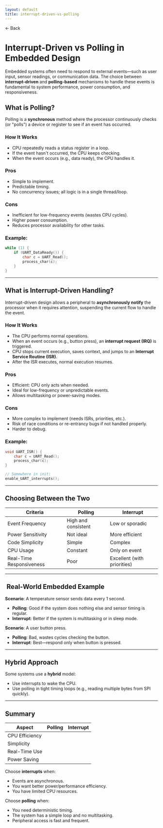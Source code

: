 ```yaml
---
layout: default
title: interrupt-driven-vs-polling 
---
```


<a href="https://anish7600.github.io/technical-writeups" style="text-decoration: none;">← Back</a>


# Interrupt-Driven vs Polling in Embedded Design

Embedded systems often need to respond to external events—such as user input, sensor readings, or communication data. The choice between **interrupt-driven** and **polling-based** mechanisms to handle these events is fundamental to system performance, power consumption, and responsiveness.

##  What is Polling?

Polling is a **synchronous** method where the processor continuously checks (or "polls") a device or register to see if an event has occurred.

###  How It Works

* CPU repeatedly reads a status register in a loop.
* If the event hasn't occurred, the CPU keeps checking.
* When the event occurs (e.g., data ready), the CPU handles it.

###  Pros

* Simple to implement.
* Predictable timing.
* No concurrency issues; all logic is in a single thread/loop.

###  Cons

* Inefficient for low-frequency events (wastes CPU cycles).
* Higher power consumption.
* Reduces processor availability for other tasks.

### Example:

```c
while (1) {
    if (UART_DataReady()) {
        char c = UART_Read();
        process_char(c);
    }
}
```

---

##  What is Interrupt-Driven Handling?

Interrupt-driven design allows a peripheral to **asynchronously notify** the processor when it requires attention, suspending the current flow to handle the event.

###  How It Works

* The CPU performs normal operations.
* When an event occurs (e.g., button press), an **interrupt request (IRQ)** is triggered.
* CPU stops current execution, saves context, and jumps to an **Interrupt Service Routine (ISR)**.
* After the ISR executes, normal execution resumes.

###  Pros

* Efficient: CPU only acts when needed.
* Ideal for low-frequency or unpredictable events.
* Allows multitasking or power-saving modes.

###  Cons

* More complex to implement (needs ISRs, priorities, etc.).
* Risk of race conditions or re-entrancy bugs if not handled properly.
* Harder to debug.

### Example:

```c
void UART_ISR() {
    char c = UART_Read();
    process_char(c);
}

// Somewhere in init:
enable_UART_interrupts();
```

---

##  Choosing Between the Two

| Criteria                 | Polling             | Interrupt                   |
| ------------------------ | ------------------- | --------------------------- |
| Event Frequency          | High and consistent | Low or sporadic             |
| Power Sensitivity        | Not ideal           | More efficient              |
| Code Simplicity          | Simple              | Complex                     |
| CPU Usage                | Constant            | Only on event               |
| Real-Time Responsiveness | Poor                | Excellent (with priorities) |

---

## ️ Real-World Embedded Example

**Scenario**: A temperature sensor sends data every 1 second.

* **Polling**: Good if the system does nothing else and sensor timing is regular.
* **Interrupt**: Better if the system is multitasking or in sleep mode.

**Scenario**: A user button press.

* **Polling**: Bad, wastes cycles checking the button.
* **Interrupt**: Best—respond only when button is pressed.

---

##  Hybrid Approach

Some systems use a **hybrid** model:

* Use interrupts to wake the CPU.
* Use polling in tight timing loops (e.g., reading multiple bytes from SPI quickly).

---

##  Summary

| Aspect         | Polling | Interrupt |
| -------------- | ------- | --------- |
| CPU Efficiency |        |          |
| Simplicity     |        |          |
| Real-Time Use  |        |          |
| Power Saving   |        |          |

Choose **interrupts** when:

* Events are asynchronous.
* You want better power/performance efficiency.
* You have limited CPU resources.

Choose **polling** when:

* You need deterministic timing.
* The system has a simple loop and no multitasking.
* Peripheral access is fast and frequent.

